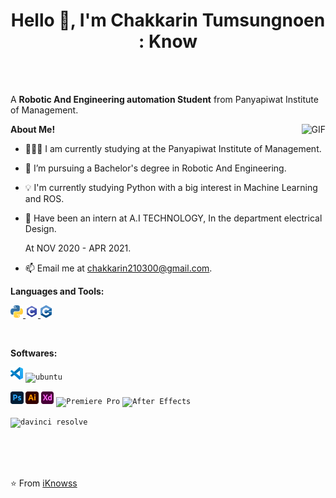 
<div align="center">
<h1 title="hi"> Hello 👋, I'm Chakkarin Tumsungnoen : Know</h1>
</div>


<br />
<br />

A **Robotic And Engineering automation Student**  from Panyapiwat Institute of Management.

<img align="right" alt="GIF" src="https://i.pinimg.com/originals/5c/92/10/5c9210fa44211b161c56fc11302ca5a2.gif"/>

**About Me!**

- 👨🏽‍💻 I am currently studying at the Panyapiwat Institute of Management.
- 💼 I’m pursuing a Bachelor's degree in Robotic And Engineering.
- :bulb: I'm currently studying Python with a big interest in Machine Learning and ROS. 
- :closed_book: Have been an intern at A.I TECHNOLOGY, In the department electrical Design.

  At NOV 2020 - APR 2021.
- 📫 Email me at [chakkarin210300@gmail.com](chakkarin.tum@gmail.com).

**Languages and Tools:** 

<a href="https://www.python.org" target="_blank"> <code><img height="20" alt="Python" 
  src="https://github.com/Aakarsh-B/trying-repos/blob/master/python-5.svg?raw=true"/></code>
<a href="https://www.cprogramming.com/" target="_blank"> <code><img height="20" alt="C" 
  src="https://github.com/Aakarsh-B/trying-repos/blob/master/c-programming.png"/></code>
<a href="https://www.w3schools.com/cpp/" target="_blank"> <code><img height="20" alt="C++" 
  src="https://github.com/Aakarsh-B/trying-repos/blob/master/c++.png"/></code> </a>

<br />

**Softwares:**

<code><img height="20" alt="vscode"
           src="https://raw.githubusercontent.com/github/explore/80688e429a7d4ef2fca1e82350fe8e3517d3494d/topics/visual-studio-code/visual-studio-code.png" /></code>
<code><img height="20" alt="ubuntu"
           src="https://upload.wikimedia.org/wikipedia/commons/4/4b/Ubuntu_Kylin_logo.png" /></code>
           
<code><img height="20" alt="Photoshop"
           src="https://github.com/Aakarsh-B/trying-repos/blob/master/photoshop.png?raw=true" /></code>
<code><img height="20" alt="Illustrator"
           src="https://github.com/Aakarsh-B/trying-repos/blob/master/illustrator.png?raw=true" /></code>
<code><img height="20" alt="xd"
           src="https://github.com/Aakarsh-B/trying-repos/blob/master/adobexd.png?raw=true" /></code>
<code><img height="20" alt="Premiere Pro"
           src="https://upload.wikimedia.org/wikipedia/commons/thumb/4/40/Adobe_Premiere_Pro_CC_icon.svg/1200px-Adobe_Premiere_Pro_CC_icon.svg.png" /></code>
<code><img height="20" alt="After Effects"
           src="https://upload.wikimedia.org/wikipedia/commons/thumb/c/cb/Adobe_After_Effects_CC_icon.svg/1051px-Adobe_After_Effects_CC_icon.svg.png" /></code>
           
 <code><img height="20" alt="davinci resolve"
           src="https://is3-ssl.mzstatic.com/image/thumb/Purple114/v4/86/0f/92/860f92fd-84b3-f7a8-dea8-efd004a42323/Resolve.png/1200x630bb.png" /></code>

<br />
<br />
<br />

⭐️ From [iKnowss](https://avatars.githubusercontent.com/u/45513808?v=4)
